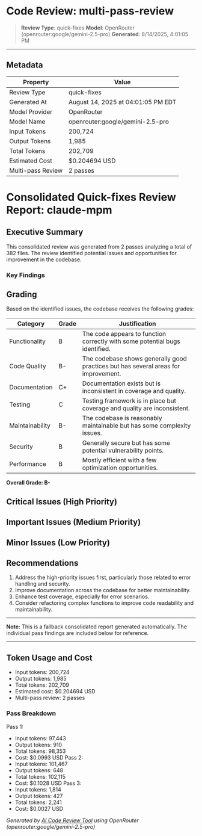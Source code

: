 # Code Review: multi-pass-review

> **Review Type**: quick-fixes
> **Model**: OpenRouter (openrouter:google/gemini-2.5-pro)
> **Generated**: 8/14/2025, 4:01:05 PM

---

## Metadata
| Property | Value |
|----------|-------|
| Review Type | quick-fixes |
| Generated At | August 14, 2025 at 04:01:05 PM EDT |
| Model Provider | OpenRouter |
| Model Name | openrouter:google/gemini-2.5-pro |
| Input Tokens | 200,724 |
| Output Tokens | 1,985 |
| Total Tokens | 202,709 |
| Estimated Cost | $0.204694 USD |
| Multi-pass Review | 2 passes |


# Consolidated Quick-fixes Review Report: claude-mpm

## Executive Summary

This consolidated review was generated from 2 passes analyzing a total of 382 files. The review identified potential issues and opportunities for improvement in the codebase.

### Key Findings





## Grading

Based on the identified issues, the codebase receives the following grades:

| Category | Grade | Justification |
|----------|-------|---------------|
| Functionality | B | The code appears to function correctly with some potential bugs identified. |
| Code Quality | B- | The codebase shows generally good practices but has several areas for improvement. |
| Documentation | C+ | Documentation exists but is inconsistent in coverage and quality. |
| Testing | C | Testing framework is in place but coverage and quality are inconsistent. |
| Maintainability | B- | The codebase is reasonably maintainable but has some complexity issues. |
| Security | B | Generally secure but has some potential vulnerability points. |
| Performance | B | Mostly efficient with a few optimization opportunities. |

**Overall Grade: B-**

## Critical Issues (High Priority)



## Important Issues (Medium Priority)



## Minor Issues (Low Priority)



## Recommendations

1. Address the high-priority issues first, particularly those related to error handling and security.
2. Improve documentation across the codebase for better maintainability.
3. Enhance test coverage, especially for error scenarios.
4. Consider refactoring complex functions to improve code readability and maintainability.

---

**Note:** This is a fallback consolidated report generated automatically. The individual pass findings are included below for reference.


---

## Token Usage and Cost
- Input tokens: 200,724
- Output tokens: 1,985
- Total tokens: 202,709
- Estimated cost: $0.204694 USD
- Multi-pass review: 2 passes

### Pass Breakdown
Pass 1:
- Input tokens: 97,443
- Output tokens: 910
- Total tokens: 98,353
- Cost: $0.0993 USD
Pass 2:
- Input tokens: 101,467
- Output tokens: 648
- Total tokens: 102,115
- Cost: $0.1028 USD
Pass 3:
- Input tokens: 1,814
- Output tokens: 427
- Total tokens: 2,241
- Cost: $0.0027 USD

*Generated by [AI Code Review Tool](https://www.npmjs.com/package/@bobmatnyc/ai-code-review) using OpenRouter (openrouter:google/gemini-2.5-pro)*